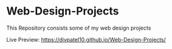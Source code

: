 # Web-Design-Projects 

This Repository consists some of my web design projects 

Live Preview:  https://divpatel10.github.io/Web-Design-Projects/
